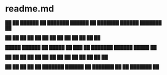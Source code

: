 # readme.md
██   ██ ██████  ██ ███████  ██████      ██ ███████     ██████  ███████ ██ 

██  ██  ██   ██ ██ ██      ██           ██ ██          ██   ██ ██      ██ 

█████   ██████  ██ █████   ██   ███     ██ ███████     ██████  █████   ██ 

██  ██  ██   ██ ██ ██      ██    ██     ██      ██     ██   ██ ██      ██ 

██   ██ ██   ██ ██ ███████  ██████      ██ ███████     ██   ██ ███████ ██ 
